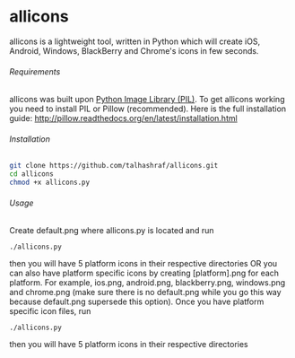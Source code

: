 allicons
========

allicons is a lightweight tool, written in Python which will create iOS, Android, Windows, BlackBerry and Chrome's icons in few seconds.

###### Requirements
allicons was built upon [Python Image Library (PIL)](https://github.com/python-imaging/Pillow). To get allicons working you need to install PIL or Pillow (recommended). Here is the full installation guide: http://pillow.readthedocs.org/en/latest/installation.html
###### Installation
```sh
git clone https://github.com/talhashraf/allicons.git
cd allicons
chmod +x allicons.py
```
###### Usage
Create default.png where allicons.py is located and run

    ./allicons.py
then you will have 5 platform icons in their respective directories
OR you can also have platform specific icons by creating [platform].png for each platform. For example, ios.png, android.png, blackberry.png, windows.png and chrome.png (make sure there is no default.png while you go this way because default.png supersede this option). Once you have platform specific icon files, run

    ./allicons.py
then you will have 5 platform icons in their respective directories